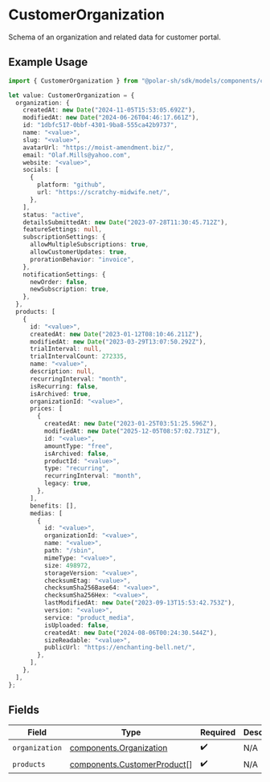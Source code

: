 # CustomerOrganization

Schema of an organization and related data for customer portal.

## Example Usage

```typescript
import { CustomerOrganization } from "@polar-sh/sdk/models/components/customerorganization.js";

let value: CustomerOrganization = {
  organization: {
    createdAt: new Date("2024-11-05T15:53:05.692Z"),
    modifiedAt: new Date("2024-06-26T04:46:17.661Z"),
    id: "1dbfc517-0bbf-4301-9ba8-555ca42b9737",
    name: "<value>",
    slug: "<value>",
    avatarUrl: "https://moist-amendment.biz/",
    email: "Olaf.Mills@yahoo.com",
    website: "<value>",
    socials: [
      {
        platform: "github",
        url: "https://scratchy-midwife.net/",
      },
    ],
    status: "active",
    detailsSubmittedAt: new Date("2023-07-28T11:30:45.712Z"),
    featureSettings: null,
    subscriptionSettings: {
      allowMultipleSubscriptions: true,
      allowCustomerUpdates: true,
      prorationBehavior: "invoice",
    },
    notificationSettings: {
      newOrder: false,
      newSubscription: true,
    },
  },
  products: [
    {
      id: "<value>",
      createdAt: new Date("2023-01-12T08:10:46.211Z"),
      modifiedAt: new Date("2023-03-29T13:07:50.292Z"),
      trialInterval: null,
      trialIntervalCount: 272335,
      name: "<value>",
      description: null,
      recurringInterval: "month",
      isRecurring: false,
      isArchived: true,
      organizationId: "<value>",
      prices: [
        {
          createdAt: new Date("2023-01-25T03:51:25.596Z"),
          modifiedAt: new Date("2025-12-05T08:57:02.731Z"),
          id: "<value>",
          amountType: "free",
          isArchived: false,
          productId: "<value>",
          type: "recurring",
          recurringInterval: "month",
          legacy: true,
        },
      ],
      benefits: [],
      medias: [
        {
          id: "<value>",
          organizationId: "<value>",
          name: "<value>",
          path: "/sbin",
          mimeType: "<value>",
          size: 498972,
          storageVersion: "<value>",
          checksumEtag: "<value>",
          checksumSha256Base64: "<value>",
          checksumSha256Hex: "<value>",
          lastModifiedAt: new Date("2023-09-13T15:53:42.753Z"),
          version: "<value>",
          service: "product_media",
          isUploaded: false,
          createdAt: new Date("2024-08-06T00:24:30.544Z"),
          sizeReadable: "<value>",
          publicUrl: "https://enchanting-bell.net/",
        },
      ],
    },
  ],
};
```

## Fields

| Field                                                                      | Type                                                                       | Required                                                                   | Description                                                                |
| -------------------------------------------------------------------------- | -------------------------------------------------------------------------- | -------------------------------------------------------------------------- | -------------------------------------------------------------------------- |
| `organization`                                                             | [components.Organization](../../models/components/organization.md)         | :heavy_check_mark:                                                         | N/A                                                                        |
| `products`                                                                 | [components.CustomerProduct](../../models/components/customerproduct.md)[] | :heavy_check_mark:                                                         | N/A                                                                        |